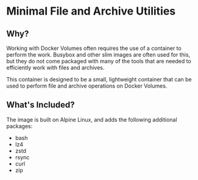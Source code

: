 # Minimal File and Archive Utilities

## Why?

Working with Docker Volumes often requires the use of a container to
perform the work. Busybox and other slim images are often used for this,
but they do not come packaged with many of the tools that are needed to
efficiently work with files and archives.

This container is designed to be a small, lightweight
container that can be used to perform file and archive operations on
Docker Volumes.

## What's Included?

The image is built on Alpine Linux, and adds the following additional packages:
 * bash
 * lz4
 * zstd
 * rsync
 * curl
 * zip
